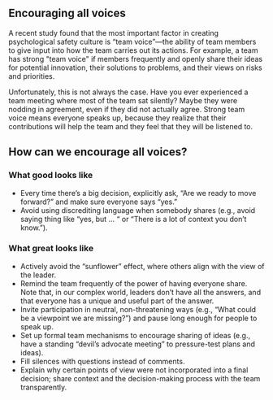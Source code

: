 ## Encouraging all voices

A recent study found that the most important factor in creating psychological safety culture is “team voice”—the ability of team members to give input into how the team carries out its actions. For example, a team has strong "team voice" if members frequently and openly share their ideas for potential innovation, their solutions to problems, and their views on risks and priorities.

Unfortunately, this is not always the case. Have you ever experienced a team meeting where most of the team sat silently? Maybe they were nodding in agreement, even if they did not actually agree. Strong team voice means everyone speaks up, because they realize that their contributions will help the team and they feel that they will be listened to.

## How can we encourage all voices?

### What good looks like

+ Every time there’s a big decision, explicitly ask, “Are we ready to move forward?” and make sure everyone says “yes.”
+ Avoid using discrediting language when somebody shares (e.g., avoid saying thing like “yes, but … “ or “There is a lot of context you don’t know.”).

### What great looks like

+ Actively avoid the “sunflower” effect, where others align with the view of the leader.
+ Remind the team frequently of the power of having everyone share. Note that, in our complex world, leaders don’t have all the answers, and that everyone has a unique and useful part of the answer.
+ Invite participation in neutral, non-threatening ways (e.g., “What could be a viewpoint we are missing?”) and pause long enough for people to speak up.
+ Set up formal team mechanisms to encourage sharing of ideas (e.g., have a standing “devil’s advocate meeting” to pressure-test plans and ideas).
+ Fill silences with questions instead of comments.
+ Explain why certain points of view were not incorporated into a final decision; share context and the decision-making process with the team transparently.

